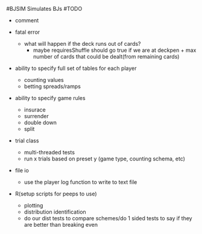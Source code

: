 #BJSIM
Simulates BJs
#TODO

* comment

* fatal error
    * what will happen if the deck runs out of cards?
        * maybe requiresShuffle should go true if we are at deckpen + max number of cards that could be dealt(from remaining cards)

* ability to specify full set of tables for each player
    * counting values
    * betting spreads/ramps

* ability to specify game rules
    * insurace
    * surrender
    * double down
    * split

* trial class
    * multi-threaded tests
    * run x trials based on preset y (game type, counting schema, etc)

* file io
    * use the player log function to write to text file

* R(setup scripts for peeps to use)
    * plotting
    * distribution identification
    * do our dist tests to compare schemes/do 1 sided tests to say if they are better than breaking even



